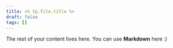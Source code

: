 ```yaml
---
title: <% tp.file.title %>
draft: false
tags: []
---
```

 
The rest of your content lives here. You can use **Markdown** here :)